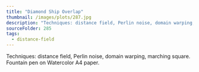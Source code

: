 ```yaml
---
title: "Diamond Ship Overlap"
thumbnail: /images/plots/287.jpg
description: "Techniques: distance field, Perlin noise, domain warping, marching square. Fountain pen on Watercolor A4 paper."
sourceFolder: 285
tags:
  - distance-field
---
```


Techniques: distance field, Perlin noise, domain warping, marching square. Fountain pen on Watercolor A4 paper.
